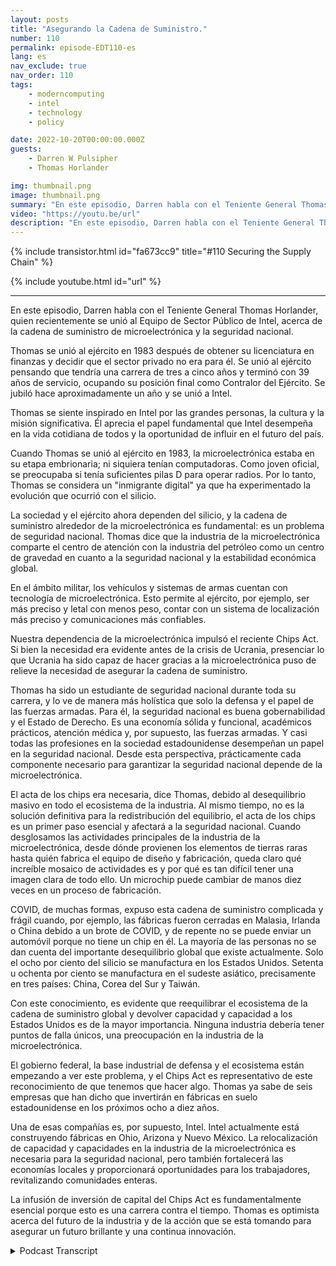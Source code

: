 ```yaml
---
layout: posts
title: "Asegurando la Cadena de Suministro."
number: 110
permalink: episode-EDT110-es
lang: es
nav_exclude: true
nav_order: 110
tags:
    - moderncomputing
    - intel
    - technology
    - policy

date: 2022-10-20T00:00:00.000Z
guests:
    - Darren W Pulsipher
    - Thomas Horlander

img: thumbnail.png
image: thumbnail.png
summary: "En este episodio, Darren habla con el Teniente General Thomas Horlander, quien recientemente se unió al equipo de Sector Público de Intel, sobre la cadena de suministro de microelectrónica y la seguridad nacional."
video: "https://youtu.be/url"
description: "En este episodio, Darren habla con el Teniente General Thomas Horlander, quien recientemente se unió al equipo de Sector Público de Intel, sobre la cadena de suministro de microelectrónica y la seguridad nacional."
---
```


<div>
{% include transistor.html id="fa673cc9" title="#110 Securing the Supply Chain" %}

{% include youtube.html id="url" %}
</div>

---

En este episodio, Darren habla con el Teniente General Thomas Horlander, quien recientemente se unió al Equipo de Sector Público de Intel, acerca de la cadena de suministro de microelectrónica y la seguridad nacional.

Thomas se unió al ejército en 1983 después de obtener su licenciatura en finanzas y decidir que el sector privado no era para él. Se unió al ejército pensando que tendría una carrera de tres a cinco años y terminó con 39 años de servicio, ocupando su posición final como Contralor del Ejército. Se jubiló hace aproximadamente un año y se unió a Intel.

Thomas se siente inspirado en Intel por las grandes personas, la cultura y la misión significativa. Él aprecia el papel fundamental que Intel desempeña en la vida cotidiana de todos y la oportunidad de influir en el futuro del país.

Cuando Thomas se unió al ejército en 1983, la microelectrónica estaba en su etapa embrionaria; ni siquiera tenían computadoras. Como joven oficial, se preocupaba si tenía suficientes pilas D para operar radios. Por lo tanto, Thomas se considera un "inmigrante digital" ya que ha experimentado la evolución que ocurrió con el silicio.

La sociedad y el ejército ahora dependen del silicio, y la cadena de suministro alrededor de la microelectrónica es fundamental: es un problema de seguridad nacional. Thomas dice que la industria de la microelectrónica comparte el centro de atención con la industria del petróleo como un centro de gravedad en cuanto a la seguridad nacional y la estabilidad económica global.

En el ámbito militar, los vehículos y sistemas de armas cuentan con tecnología de microelectrónica. Esto permite al ejército, por ejemplo, ser más preciso y letal con menos peso, contar con un sistema de localización más preciso y comunicaciones más confiables.

Nuestra dependencia de la microelectrónica impulsó el reciente Chips Act. Si bien la necesidad era evidente antes de la crisis de Ucrania, presenciar lo que Ucrania ha sido capaz de hacer gracias a la microelectrónica puso de relieve la necesidad de asegurar la cadena de suministro.

Thomas ha sido un estudiante de seguridad nacional durante toda su carrera, y lo ve de manera más holística que solo la defensa y el papel de las fuerzas armadas. Para él, la seguridad nacional es buena gobernabilidad y el Estado de Derecho. Es una economía sólida y funcional, académicos prácticos, atención médica y, por supuesto, las fuerzas armadas. Y casi todas las profesiones en la sociedad estadounidense desempeñan un papel en la seguridad nacional. Desde esta perspectiva, prácticamente cada componente necesario para garantizar la seguridad nacional depende de la microelectrónica.

El acta de los chips era necesaria, dice Thomas, debido al desequilibrio masivo en todo el ecosistema de la industria. Al mismo tiempo, no es la solución definitiva para la redistribución del equilibrio, el acta de los chips es un primer paso esencial y afectará a la seguridad nacional. Cuando desglosamos las actividades principales de la industria de la microelectrónica, desde dónde provienen los elementos de tierras raras hasta quién fabrica el equipo de diseño y fabricación, queda claro qué increíble mosaico de actividades es y por qué es tan difícil tener una imagen clara de todo ello. Un microchip puede cambiar de manos diez veces en un proceso de fabricación.

COVID, de muchas formas, expuso esta cadena de suministro complicada y frágil cuando, por ejemplo, las fábricas fueron cerradas en Malasia, Irlanda o China debido a un brote de COVID, y de repente no se puede enviar un automóvil porque no tiene un chip en él. La mayoría de las personas no se dan cuenta del importante desequilibrio global que existe actualmente. Solo el ocho por ciento del silicio se manufactura en los Estados Unidos. Setenta u ochenta por ciento se manufactura en el sudeste asiático, precisamente en tres países: China, Corea del Sur y Taiwán.

Con este conocimiento, es evidente que reequilibrar el ecosistema de la cadena de suministro global y devolver capacidad y capacidad a los Estados Unidos es de la mayor importancia. Ninguna industria debería tener puntos de falla únicos, una preocupación en la industria de la microelectrónica.

El gobierno federal, la base industrial de defensa y el ecosistema están empezando a ver este problema, y el Chips Act es representativo de este reconocimiento de que tenemos que hacer algo. Thomas ya sabe de seis empresas que han dicho que invertirán en fábricas en suelo estadounidense en los próximos ocho a diez años.

Una de esas compañías es, por supuesto, Intel. Intel actualmente está construyendo fábricas en Ohio, Arizona y Nuevo México. La relocalización de capacidad y capacidades en la industria de la microelectrónica es necesaria para la seguridad nacional, pero también fortalecerá las economías locales y proporcionará oportunidades para los trabajadores, revitalizando comunidades enteras.

La infusión de inversión de capital del Chips Act es fundamentalmente esencial porque esto es una carrera contra el tiempo. Thomas es optimista acerca del futuro de la industria y de la acción que se está tomando para asegurar un futuro brillante y una continua innovación.



<details>
<summary> Podcast Transcript </summary>

<p></p>

</details>
